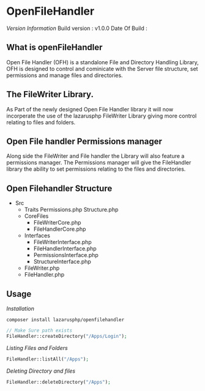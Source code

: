 # OpenFileHandler

*Version Information*
Build version : v1.0.0
Date Of Build : 

## What is openFileHandler
Open File Handler (OFH) is a standalone File and Directory Handling Library, OFH is designed to control and cominicate with the Server file structure, set permissions and manage files and directories.

## The FileWriter Library.
As Part of the newly designed Open File Handler library it will now incorperate the use of the lazarusphp FileWriter Library giving more control relating to files and folders.

## Open File handler Permissions manager
Along side the FileWriter and File handler the Library will also feature a permissions manager. The Permissions manager will give the FileHandler library the ability to set permissions relating to the files and directories.

## Open Filehandler Structure

* Src
    * Traits
        Permissions.php
        Structure.php
    * CoreFiles
        * FileWriterCore.php
        * FileHandlerCore.php
    * Interfaces
        * FileWriterInterface.php
        * FileHandlerInterface.php
        * PermissionsInterface.php
        * StructureInterface.php
    * FileWriter.php
    * FileHandler.php


## Usage

*Installation*

```
composer install lazarusphp/openfilehandler
```

```php
// Make Sure path exists
FileHandler::createDirectory("/Apps/Login");
```

*Listing Files and Folders*

```php
FileHandler::listAll("/Apps");
```

*Deleting Directory and files*

```php
FileHandler::deleteDirectory("/Apps");
```